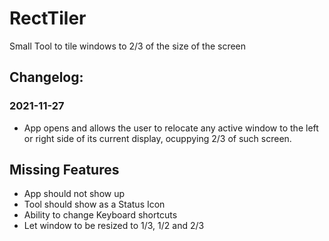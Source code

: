 # RectTiler
Small Tool to tile windows to 2/3 of the size of the screen

## Changelog:

### 2021-11-27

* App opens and allows the user to relocate any active window to the left or right side of its current display, ocuppying 2/3 of such screen.


## Missing Features

* App should not show up
* Tool should show as a Status Icon
* Ability to change Keyboard shortcuts
* Let window to be resized to 1/3, 1/2 and 2/3
